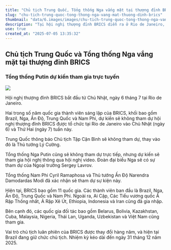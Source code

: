```yaml
---
title: "Chủ tịch Trung Quốc, Tổng thống Nga vắng mặt tại thượng đỉnh BRICS"
slug: "chu-tich-trung-quoc-tong-thong-nga-vang-mat-thuong-dinh-brics"
thumbnail: "data/6.images/images/chu-tich-trung-quoc-tong-thong-nga-vang-mat-thuong-dinh-brics.webp"
description: "Tại hội nghị thượng đỉnh BRICS diễn ra ở Rio de Janeiro, Chủ tịch Trung Quốc Tập Cận Bình và Tổng thống Nga Putin sẽ không tham dự trực tiếp, thay vào đó cử đại diện hoặc tham gia trực tuyến."
use: true
created_at: "2025-07-05 13:35:32"
---
```


## Chủ tịch Trung Quốc và Tổng thống Nga vắng mặt tại thượng đỉnh BRICS

### Tổng thống Putin dự kiến tham gia trực tuyến

![](/images/20250705-00010001-mbrasiln-000-1-view.webp)

Hội nghị thượng đỉnh BRICS bắt đầu từ Chủ Nhật, ngày 6 tháng 7 tại Rio de Janeiro.

Hai trong số năm quốc gia thành viên sáng lập của BRICS, khối bao gồm Brazil, Nga, Ấn Độ, Trung Quốc và Nam Phi, dự kiến sẽ không tham dự hội nghị thượng đỉnh BRICS được tổ chức tại Rio de Janeiro vào Chủ Nhật (ngày 6) và Thứ Hai (ngày 7) tuần này.

Trung Quốc thông báo Chủ tịch Tập Cận Bình sẽ không tham dự, thay vào đó là Thủ tướng Lý Cường.

Tổng thống Nga Putin cũng sẽ không tham dự trực tiếp, nhưng dự kiến sẽ tham gia hội nghị thông qua hội nghị video. Đoàn đại biểu Nga sẽ có sự tham dự của Ngoại trưởng Sergey Lavrov.

Tổng thống Nam Phi Cyril Ramaphosa và Thủ tướng Ấn Độ Narendra Damodardas Modi đã xác nhận sẽ tham dự sự kiện này.

Hiện tại, BRICS bao gồm 11 quốc gia. Các thành viên ban đầu là Brazil, Nga, Ấn Độ, Trung Quốc và Nam Phi. Ngoài ra, Ai Cập, Các Tiểu vương quốc Ả Rập Thống nhất, Ả Rập Xê Út, Ethiopia, Indonesia và Iran cũng đã gia nhập.

Bên cạnh đó, các quốc gia đối tác bao gồm Belarus, Bolivia, Kazakhstan, Cuba, Malaysia, Nigeria, Thái Lan, Uganda, Uzbekistan và Việt Nam cũng tham gia.

Vai trò chủ tịch luân phiên của BRICS được thay đổi hàng năm, và hiện tại Brazil đang giữ chức chủ tịch. Nhiệm kỳ kéo dài đến ngày 31 tháng 12 năm 2025.
